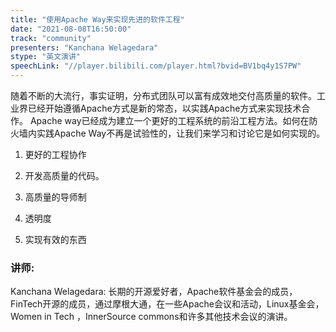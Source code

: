 ```yaml
---
title: "使用Apache Way来实现先进的软件工程"
date: "2021-08-08T16:50:00"
track: "community"
presenters: "Kanchana Welagedara"
stype: "英文演讲"
speechLink: "//player.bilibili.com/player.html?bvid=BV1bq4y1S7PW"
---
```

随着不断的大流行，事实证明，分布式团队可以富有成效地交付高质量的软件。工业界已经开始遵循Apache方式是新的常态，以实践Apache方式来实现技术合作。
 Apache way已经成为建立一个更好的工程系统的前沿工程方法。如何在防火墙内实践Apache Way不再是试验性的，让我们来学习和讨论它是如何实现的。

 1. 更好的工程协作

 2. 开发高质量的代码。

 3. 高质量的导师制

 4. 透明度

 5. 实现有效的东西
 ### 讲师:
 Kanchana Welagedara: 长期的开源爱好者，Apache软件基金会的成员，FinTech开源的成员，通过摩根大通，在一些Apache会议和活动，Linux基金会，Women in Tech ，InnerSource commons和许多其他技术会议的演讲。
